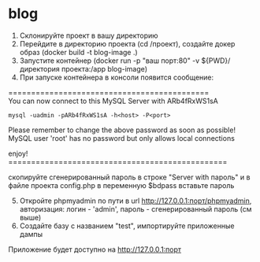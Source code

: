 # blog
1. Склонируйте проект в вашу директорию
2. Перейдите в директорию проекта (cd /проект), создайте докер образ (docker build -t blog-image .)
3. Запустите контейнер (docker run -p "ваш порт:80" -v ${PWD}/директория проекта:/app blog-image)
4. При запуске контейнера в консоли появится сообщение:

<p>============================================ <br>
You can now connect to this MySQL Server with ARb4fRxWS1sA

    mysql -uadmin -pARb4fRxWS1sA -h<host> -P<port>

Please remember to change the above password as soon as possible!
MySQL user 'root' has no password but only allows local connections

enjoy!<br>
================================================</p>
скопируйте сгенерированный пароль в строке "Server with пароль" и в файле проекта config.php в переменную $bdpass вставьте пароль

5. Откройте phpmyadmin по пути в url http://127.0.0.1:порт/phpmyadmin,
      авторизация: логин - 'admin', пароль - сгенерированный пароль (см выше)
7. Создайте базу с названием "test", импортируйте приложенные дампы
   
Приложение будет доступно на http://127.0.0.1:порт
